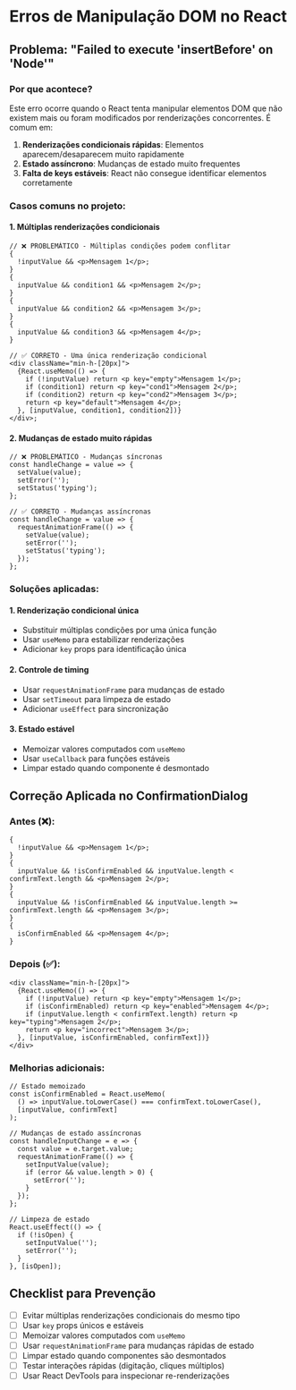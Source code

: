 # Erros de Manipulação DOM no React

## Problema: "Failed to execute 'insertBefore' on 'Node'"

### Por que acontece?

Este erro ocorre quando o React tenta manipular elementos DOM que não existem mais ou foram modificados por renderizações concorrentes. É comum em:

1. **Renderizações condicionais rápidas**: Elementos aparecem/desaparecem muito rapidamente
2. **Estado assíncrono**: Mudanças de estado muito frequentes
3. **Falta de keys estáveis**: React não consegue identificar elementos corretamente

### Casos comuns no projeto:

#### 1. Múltiplas renderizações condicionais

```tsx
// ❌ PROBLEMÁTICO - Múltiplas condições podem conflitar
{
  !inputValue && <p>Mensagem 1</p>;
}
{
  inputValue && condition1 && <p>Mensagem 2</p>;
}
{
  inputValue && condition2 && <p>Mensagem 3</p>;
}
{
  inputValue && condition3 && <p>Mensagem 4</p>;
}

// ✅ CORRETO - Uma única renderização condicional
<div className="min-h-[20px]">
  {React.useMemo(() => {
    if (!inputValue) return <p key="empty">Mensagem 1</p>;
    if (condition1) return <p key="cond1">Mensagem 2</p>;
    if (condition2) return <p key="cond2">Mensagem 3</p>;
    return <p key="default">Mensagem 4</p>;
  }, [inputValue, condition1, condition2])}
</div>;
```

#### 2. Mudanças de estado muito rápidas

```tsx
// ❌ PROBLEMÁTICO - Mudanças síncronas
const handleChange = value => {
  setValue(value);
  setError('');
  setStatus('typing');
};

// ✅ CORRETO - Mudanças assíncronas
const handleChange = value => {
  requestAnimationFrame(() => {
    setValue(value);
    setError('');
    setStatus('typing');
  });
};
```

### Soluções aplicadas:

#### 1. Renderização condicional única

- Substituir múltiplas condições por uma única função
- Usar `useMemo` para estabilizar renderizações
- Adicionar `key` props para identificação única

#### 2. Controle de timing

- Usar `requestAnimationFrame` para mudanças de estado
- Usar `setTimeout` para limpeza de estado
- Adicionar `useEffect` para sincronização

#### 3. Estado estável

- Memoizar valores computados com `useMemo`
- Usar `useCallback` para funções estáveis
- Limpar estado quando componente é desmontado

## Correção Aplicada no ConfirmationDialog

### Antes (❌):

```tsx
{
  !inputValue && <p>Mensagem 1</p>;
}
{
  inputValue && !isConfirmEnabled && inputValue.length < confirmText.length && <p>Mensagem 2</p>;
}
{
  inputValue && !isConfirmEnabled && inputValue.length >= confirmText.length && <p>Mensagem 3</p>;
}
{
  isConfirmEnabled && <p>Mensagem 4</p>;
}
```

### Depois (✅):

```tsx
<div className="min-h-[20px]">
  {React.useMemo(() => {
    if (!inputValue) return <p key="empty">Mensagem 1</p>;
    if (isConfirmEnabled) return <p key="enabled">Mensagem 4</p>;
    if (inputValue.length < confirmText.length) return <p key="typing">Mensagem 2</p>;
    return <p key="incorrect">Mensagem 3</p>;
  }, [inputValue, isConfirmEnabled, confirmText])}
</div>
```

### Melhorias adicionais:

```tsx
// Estado memoizado
const isConfirmEnabled = React.useMemo(
  () => inputValue.toLowerCase() === confirmText.toLowerCase(),
  [inputValue, confirmText]
);

// Mudanças de estado assíncronas
const handleInputChange = e => {
  const value = e.target.value;
  requestAnimationFrame(() => {
    setInputValue(value);
    if (error && value.length > 0) {
      setError('');
    }
  });
};

// Limpeza de estado
React.useEffect(() => {
  if (!isOpen) {
    setInputValue('');
    setError('');
  }
}, [isOpen]);
```

## Checklist para Prevenção

- [ ] Evitar múltiplas renderizações condicionais do mesmo tipo
- [ ] Usar `key` props únicos e estáveis
- [ ] Memoizar valores computados com `useMemo`
- [ ] Usar `requestAnimationFrame` para mudanças rápidas de estado
- [ ] Limpar estado quando componentes são desmontados
- [ ] Testar interações rápidas (digitação, cliques múltiplos)
- [ ] Usar React DevTools para inspecionar re-renderizações
